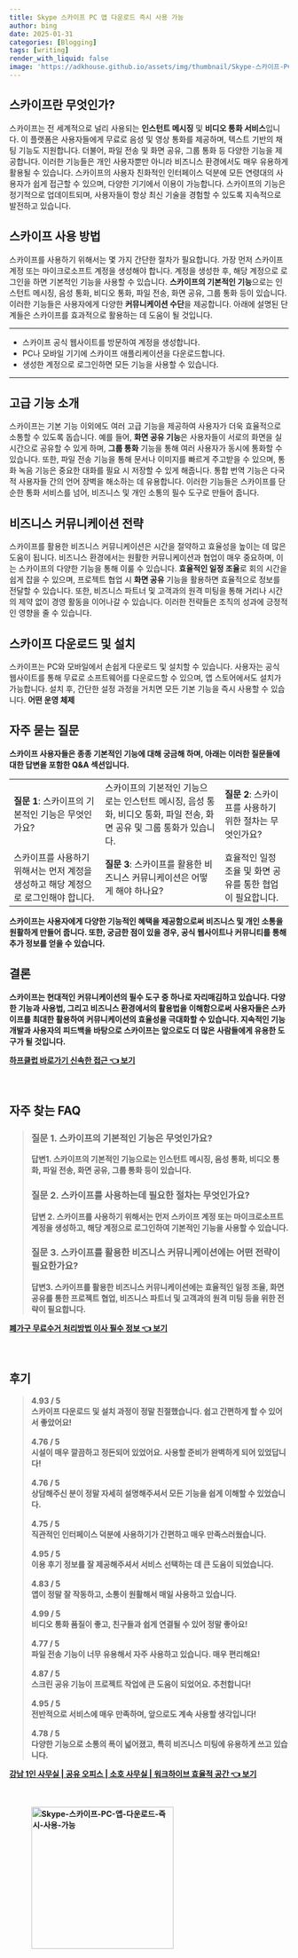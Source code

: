 ```yaml
---
title: Skype 스카이프 PC 앱 다운로드 즉시 사용 가능
author: bing
date: 2025-01-31
categories: [Blogging]
tags: [writing]
render_with_liquid: false
image: 'https://adkhouse.github.io/assets/img/thumbnail/Skype-스카이프-PC-앱-다운로드-즉시-사용-가능.webp'
---
```



<h2 id='스카이프란 무엇인가?'>스카이프란 무엇인가?</h2>

<p>스카이프는 전 세계적으로 널리 사용되는 <b>인스턴트 메시징</b> 및 <b>비디오 통화 서비스</b>입니다. 이 플랫폼은 사용자들에게 무료로 음성 및 영상 통화를 제공하며, 텍스트 기반의 채팅 기능도 지원합니다. 더불어, 파일 전송 및 화면 공유, 그룹 통화 등 다양한 기능을 제공합니다. 이러한 기능들은 개인 사용자뿐만 아니라 비즈니스 환경에서도 매우 유용하게 활용될 수 있습니다. 스카이프의 사용자 친화적인 인터페이스 덕분에 모든 연령대의 사용자가 쉽게 접근할 수 있으며, 다양한 기기에서 이용이 가능합니다. 스카이프의 기능은 정기적으로 업데이트되며, 사용자들이 항상 최신 기술을 경험할 수 있도록 지속적으로 발전하고 있습니다.</p>

<h2 id='스카이프 사용 방법'>스카이프 사용 방법</h2>

<p>스카이프를 사용하기 위해서는 몇 가지 간단한 절차가 필요합니다. 가장 먼저 스카이프 계정 또는 마이크로소프트 계정을 생성해야 합니다. 계정을 생성한 후, 해당 계정으로 로그인을 하면 기본적인 기능을 사용할 수 있습니다. <b>스카이프의 기본적인 기능</b>으로는 인스턴트 메시징, 음성 통화, 비디오 통화, 파일 전송, 화면 공유, 그룹 통화 등이 있습니다. 이러한 기능들은 사용자에게 다양한 <b>커뮤니케이션 수단</b>을 제공합니다. 아래에 설명된 단계들은 스카이프를 효과적으로 활용하는 데 도움이 될 것입니다.</p>

<hr />

<ul>
    <li>스카이프 공식 웹사이트를 방문하여 계정을 생성합니다.</li>
    <li>PC나 모바일 기기에 스카이프 애플리케이션을 다운로드합니다.</li>
    <li>생성한 계정으로 로그인하면 모든 기능을 사용할 수 있습니다.</li>
</ul>

<hr />

<h2 id='고급 기능 소개'>고급 기능 소개</h2>

<p>스카이프는 기본 기능 이외에도 여러 고급 기능을 제공하여 사용자가 더욱 효율적으로 소통할 수 있도록 돕습니다. 예를 들어, <b>화면 공유 기능</b>은 사용자들이 서로의 화면을 실시간으로 공유할 수 있게 하며, <b>그룹 통화</b> 기능을 통해 여러 사용자가 동시에 통화할 수 있습니다. 또한, 파일 전송 기능을 통해 문서나 이미지를 빠르게 주고받을 수 있으며, 통화 녹음 기능은 중요한 대화를 필요 시 저장할 수 있게 해줍니다. 통합 번역 기능은 다국적 사용자들 간의 언어 장벽을 해소하는 데 유용합니다. 이러한 기능들은 스카이프를 단순한 통화 서비스를 넘어, 비즈니스 및 개인 소통의 필수 도구로 만들어 줍니다.</p>

<h2 id='비즈니스 커뮤니케이션 전략'>비즈니스 커뮤니케이션 전략</h2>

<p>스카이프를 활용한 비즈니스 커뮤니케이션은 시간을 절약하고 효율성을 높이는 데 많은 도움이 됩니다. 비즈니스 환경에서는 원활한 커뮤니케이션과 협업이 매우 중요하며, 이는 스카이프의 다양한 기능을 통해 이룰 수 있습니다. <b>효율적인 일정 조율</b>로 회의 시간을 쉽게 잡을 수 있으며, 프로젝트 협업 시 <b>화면 공유</b> 기능을 활용하면 효율적으로 정보를 전달할 수 있습니다. 또한, 비즈니스 파트너 및 고객과의 원격 미팅을 통해 거리나 시간의 제약 없이 경영 활동을 이어나갈 수 있습니다. 이러한 전략들은 조직의 성과에 긍정적인 영향을 줄 수 있습니다.</p>

<h2 id='스카이프 다운로드 및 설치'>스카이프 다운로드 및 설치</h2>

<p>스카이프는 PC와 모바일에서 손쉽게 다운로드 및 설치할 수 있습니다. 사용자는 공식 웹사이트를 통해 무료로 소프트웨어를 다운로드할 수 있으며, 앱 스토어에서도 설치가 가능합니다. 설치 후, 간단한 설정 과정을 거치면 모든 기본 기능을 즉시 사용할 수 있습니다. <b>어떤 운영 체제</b]에서든 스카이프는 호환성을 가지며, 사용자가 어떤 기기를 선호하든지 문제없이 사용할 수 있습니다. 이는 스카이프의 큰 장점 중 하나입니다. 설치 과정은 매우 직관적이며, 필요시 도움말 섹션을 통해 추가 지원받을 수 있습니다.</p>

<h2 id='자주 묻는 질문'>자주 묻는 질문</h2>

<p>스카이프 사용자들은 종종 기본적인 기능에 대해 궁금해 하며, 아래는 이러한 질문들에 대한 답변을 포함한 Q&A 섹션입니다.</p>

<table>
    <tr>
        <td><b>질문 1</b>: 스카이프의 기본적인 기능은 무엇인가요?</td>
        <td>스카이프의 기본적인 기능으로는 인스턴트 메시징, 음성 통화, 비디오 통화, 파일 전송, 화면 공유 및 그룹 통화가 있습니다.</td>
        <td><b>질문 2</b>: 스카이프를 사용하기 위한 절차는 무엇인가요?</td>
    </tr>
    <tr>
        <td>스카이프를 사용하기 위해서는 먼저 계정을 생성하고 해당 계정으로 로그인해야 합니다.</td>
        <td><b>질문 3</b>: 스카이프를 활용한 비즈니스 커뮤니케이션은 어떻게 해야 하나요?</td>
        <td>효율적인 일정 조율 및 화면 공유를 통한 협업이 필요합니다.</td>
    </tr>
</table>

<p>스카이프는 사용자에게 다양한 기능적인 혜택을 제공함으로써 비즈니스 및 개인 소통을 원활하게 만들어 줍니다. 또한, 궁금한 점이 있을 경우, 공식 웹사이트나 커뮤니티를 통해 추가 정보를 얻을 수 있습니다.</p>

<h2 id='결론'>결론</h2>

<p>스카이프는 현대적인 커뮤니케이션의 필수 도구 중 하나로 자리매김하고 있습니다. 다양한 기능과 사용법, 그리고 비즈니스 환경에서의 활용법을 이해함으로써 사용자들은 스카이프를 최대한 활용하여 커뮤니케이션의 효율성을 극대화할 수 있습니다. 지속적인 기능 개발과 사용자의 피드백을 바탕으로 스카이프는 앞으로도 더 많은 사람들에게 유용한 도구가 될 것입니다.</p>


<p><a class="click-button" title="하프클럽 바로가기 신속한 접근" href="https://adkhouse.github.io/posts/%ED%95%98%ED%94%84%ED%81%B4%EB%9F%BD-%EB%B0%94%EB%A1%9C%EA%B0%80%EA%B8%B0-%EC%8B%A0%EC%86%8D%ED%95%9C-%EC%A0%91%EA%B7%BC/" rel="dofollow">하프클럽 바로가기 신속한 접근 👈 보기</a></p><br>
<h2 id='자주_찾는_FAQ'>자주 찾는 FAQ</h2>
<div itemscope="" itemtype="https://schema.org/FAQPage"> 
<blockquote> 
<div itemscope="" itemprop="mainEntity" itemtype="https://schema.org/Question"> 
<h3 itemprop="name">질문 1. 스카이프의 기본적인 기능은 무엇인가요?</h3> 
<div itemscope="" itemprop="acceptedAnswer" itemtype="https://schema.org/Answer"> 
<span itemprop="text"> 
<p>답변1. 스카이프의 기본적인 기능으로는 인스턴트 메시징, 음성 통화, 비디오 통화, 파일 전송, 화면 공유, 그룹 통화 등이 있습니다.</p> 
</span> 
</div> 
</div> 
<div itemscope="" itemprop="mainEntity" itemtype="https://schema.org/Question"> 
<h3 itemprop="name">질문 2. 스카이프를 사용하는데 필요한 절차는 무엇인가요?</h3> 
<div itemscope="" itemprop="acceptedAnswer" itemtype="https://schema.org/Answer"> 
<span itemprop="text"> 
<p>답변 2. 스카이프를 사용하기 위해서는 먼저 스카이프 계정 또는 마이크로소프트 계정을 생성하고, 해당 계정으로 로그인하여 기본적인 기능을 사용할 수 있습니다.</p> 
</span> 
</div> 
</div> 
<div itemscope="" itemprop="mainEntity" itemtype="https://schema.org/Question"> 
<h3 itemprop="name">질문 3. 스카이프를 활용한 비즈니스 커뮤니케이션에는 어떤 전략이 필요한가요?</h3> 
<div itemscope="" itemprop="acceptedAnswer" itemtype="https://schema.org/Answer"> 
<span itemprop="text"> 
<p>답변3. 스카이프를 활용한 비즈니스 커뮤니케이션에는 효율적인 일정 조율, 화면 공유를 통한 프로젝트 협업, 비즈니스 파트너 및 고객과의 원격 미팅 등을 위한 전략이 필요합니다.</p> 
</span> 
</div> 
</div> 
</blockquote> 
</div>
<p><a class="click-button" title="폐가구 무료수거 처리방법 이사 필수 정보" href="https://adkhouse.github.io/posts/%ED%8F%90%EA%B0%80%EA%B5%AC-%EB%AC%B4%EB%A3%8C%EC%88%98%EA%B1%B0-%EC%B2%98%EB%A6%AC%EB%B0%A9%EB%B2%95-%EC%9D%B4%EC%82%AC-%ED%95%84%EC%88%98-%EC%A0%95%EB%B3%B4/" rel="dofollow">폐가구 무료수거 처리방법 이사 필수 정보 👈 보기</a></p><br>
<h2 id='후기'>후기</h2>
<div itemscope itemtype="https://schema.org/Product">
  <blockquote>
  <div itemprop="review" itemscope itemtype="https://schema.org/Review">
      <div itemprop="reviewRating" itemscope itemtype="https://schema.org/Rating"> <span itemprop="ratingValue">4.93</span> / <span itemprop="bestRating">5</span> </div>
      <span itemprop="reviewBody">스카이프 다운로드 및 설치 과정이 정말 친절했습니다. 쉽고 간편하게 할 수 있어서 좋았어요!</span>
  </div>
  <br>
  <div itemprop="review" itemscope itemtype="https://schema.org/Review">
      <div itemprop="reviewRating" itemscope itemtype="https://schema.org/Rating"> <span itemprop="ratingValue">4.76</span> / <span itemprop="bestRating">5</span> </div>
      <span itemprop="reviewBody">시설이 매우 깔끔하고 정돈되어 있었어요. 사용할 준비가 완벽하게 되어 있었답니다!</span>
  </div>
  <br>
  <div itemprop="review" itemscope itemtype="https://schema.org/Review">
      <div itemprop="reviewRating" itemscope itemtype="https://schema.org/Rating"> <span itemprop="ratingValue">4.76</span> / <span itemprop="bestRating">5</span> </div>
      <span itemprop="reviewBody">상담해주신 분이 정말 자세히 설명해주셔서 모든 기능을 쉽게 이해할 수 있었습니다.</span>
  </div>
  <br>
  <div itemprop="review" itemscope itemtype="https://schema.org/Review">
      <div itemprop="reviewRating" itemscope itemtype="https://schema.org/Rating"> <span itemprop="ratingValue">4.75</span> / <span itemprop="bestRating">5</span> </div>
      <span itemprop="reviewBody">직관적인 인터페이스 덕분에 사용하기가 간편하고 매우 만족스러웠습니다.</span>
  </div>
  <br>
  <div itemprop="review" itemscope itemtype="https://schema.org/Review">
      <div itemprop="reviewRating" itemscope itemtype="https://schema.org/Rating"> <span itemprop="ratingValue">4.95</span> / <span itemprop="bestRating">5</span> </div>
      <span itemprop="reviewBody">이용 후기 정보를 잘 제공해주셔서 서비스 선택하는 데 큰 도움이 되었습니다.</span>
  </div>
  <br>
  <div itemprop="review" itemscope itemtype="https://schema.org/Review">
      <div itemprop="reviewRating" itemscope itemtype="https://schema.org/Rating"> <span itemprop="ratingValue">4.83</span> / <span itemprop="bestRating">5</span> </div>
      <span itemprop="reviewBody">앱이 정말 잘 작동하고, 소통이 원활해서 매일 사용하고 있습니다.</span>
  </div>
  <br>
  <div itemprop="review" itemscope itemtype="https://schema.org/Review">
      <div itemprop="reviewRating" itemscope itemtype="https://schema.org/Rating"> <span itemprop="ratingValue">4.99</span> / <span itemprop="bestRating">5</span> </div>
      <span itemprop="reviewBody">비디오 통화 품질이 좋고, 친구들과 쉽게 연결될 수 있어 정말 좋아요!</span>
  </div>
  <br>
  <div itemprop="review" itemscope itemtype="https://schema.org/Review">
      <div itemprop="reviewRating" itemscope itemtype="https://schema.org/Rating"> <span itemprop="ratingValue">4.77</span> / <span itemprop="bestRating">5</span> </div>
      <span itemprop="reviewBody">파일 전송 기능이 너무 유용해서 자주 사용하고 있습니다. 매우 편리해요!</span>
  </div>
  <br>
  <div itemprop="review" itemscope itemtype="https://schema.org/Review">
      <div itemprop="reviewRating" itemscope itemtype="https://schema.org/Rating"> <span itemprop="ratingValue">4.87</span> / <span itemprop="bestRating">5</span> </div>
      <span itemprop="reviewBody">스크린 공유 기능이 프로젝트 작업에 큰 도움이 되었어요. 추천합니다!</span>
  </div>
  <br>
  <div itemprop="review" itemscope itemtype="https://schema.org/Review">
      <div itemprop="reviewRating" itemscope itemtype="https://schema.org/Rating"> <span itemprop="ratingValue">4.95</span> / <span itemprop="bestRating">5</span> </div>
      <span itemprop="reviewBody">전반적으로 서비스에 매우 만족하며, 앞으로도 계속 사용할 생각입니다!</span>
  </div>
  <br>
  <div itemprop="review" itemscope itemtype="https://schema.org/Review">
      <div itemprop="reviewRating" itemscope itemtype="https://schema.org/Rating"> <span itemprop="ratingValue">4.78</span> / <span itemprop="bestRating">5</span> </div>
      <span itemprop="reviewBody">다양한 기능으로 소통의 폭이 넓어졌고, 특히 비즈니스 미팅에 유용하게 쓰고 있습니다.</span>
  </div>
  </blockquote>
</div>
<p><a class="click-button" title="강남 1인 사무실 | 공유 오피스 | 소호 사무실 | 워크하이브 효율적 공간" href="https://adkhouse.github.io/posts/%EA%B0%95%EB%82%A8-1%EC%9D%B8-%EC%82%AC%EB%AC%B4%EC%8B%A4-%EA%B3%B5%EC%9C%A0-%EC%98%A4%ED%94%BC%EC%8A%A4-%EC%86%8C%ED%98%B8-%EC%82%AC%EB%AC%B4%EC%8B%A4-%EC%9B%8C%ED%81%AC%ED%95%98%EC%9D%B4%EB%B8%8C-%ED%9A%A8%EC%9C%A8%EC%A0%81-%EA%B3%B5%EA%B0%84/" rel="dofollow">강남 1인 사무실 | 공유 오피스 | 소호 사무실 | 워크하이브 효율적 공간 👈 보기</a></p><br>
<figure class="image"><img src="https://adkhouse.github.io/assets/img/thumbnail/Skype-스카이프-PC-앱-다운로드-즉시-사용-가능.webp" alt="Skype-스카이프-PC-앱-다운로드-즉시-사용-가능" width="256" height="256"></figure>